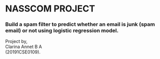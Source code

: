 # NASSCOM PROJECT

### Build a spam filter to predict whether an email is junk (spam email) or not using logistic regression model.

Project by, <br/>
Clarina Annet B A <br/>
(20191CSE0109). <br/>
